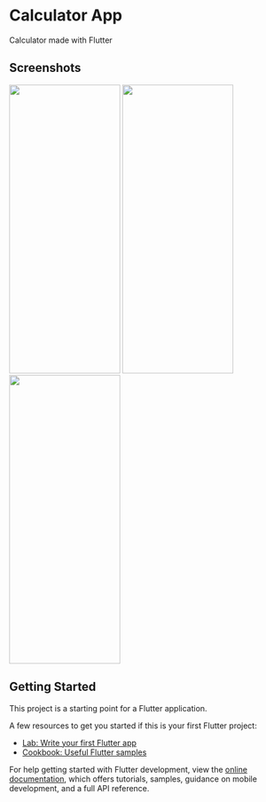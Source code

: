 # Calculator App

Calculator made with Flutter

## Screenshots
<img src='' height='520' width='200' >
<img src='' height='520' width='200' >
<img src='' height='520' width='200' >


## Getting Started

This project is a starting point for a Flutter application.

A few resources to get you started if this is your first Flutter project:

- [Lab: Write your first Flutter app](https://docs.flutter.dev/get-started/codelab)
- [Cookbook: Useful Flutter samples](https://docs.flutter.dev/cookbook)

For help getting started with Flutter development, view the
[online documentation](https://docs.flutter.dev/), which offers tutorials,
samples, guidance on mobile development, and a full API reference.
